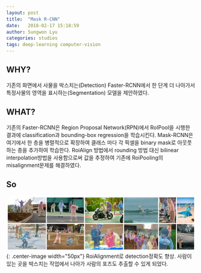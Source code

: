 ```yaml
---
layout: post
title:  "Mask R-CNN"
date:   2018-02-17 15:18:59
author: Sungwon Lyu
categories: studies
tags: deep-learning computer-vision
---
```

## WHY? 
기존의 화면에서 사물을 박스치는(Detection) Faster-RCNN에서 한 단계 더 나아가서 특정사물의 영역을 표시하는(Segmentation) 모델을 제안하였다. 

## WHAT?
기존의 Faster-RCNN은 Region Proposal Network(RPN)에서 RoIPool을 시행한 결과에 classification과 bounding-box regression을 학습시킨다. Mask-RCNN은 여기에서 한 층을 병렬적으로 확장하여 클래스 마다 각 픽셀을 binary mask로 아웃풋하는 층을 추가하여 학습한다. RoiAlign 방법에서 rounding 방법 대신 bilinear interpolation방법을 사용함으로써 값을 추정하여 기존에 RoiPooling의 misalignment문제를 해결하였다. 

## So
![image2](/assets/images/maskrcnn.png){: .center-image width="50px"}
RoiAlignment로 detection정확도 향상. 사람이 있는 곳을 박스치는 작업에서 나아가 사람의 포즈도 추출할 수 있게 되었다. 